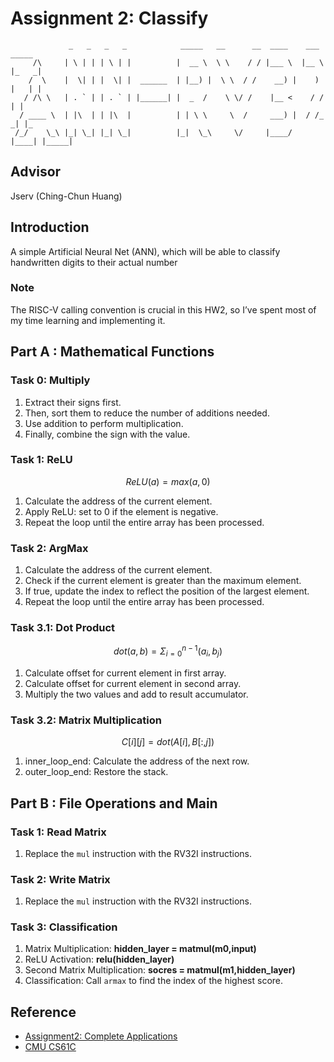 # Assignment 2: Classify
```
             _   _   _   _            _____   __      __  ____    ___    _____ 
     /\     | \ | | | \ | |          |  __ \  \ \    / / |___ \  |__ \  |_   _|
    /  \    |  \| | |  \| |  ______  | |__) |  \ \  / /    __) |    ) |   | |     
   / /\ \   | . ` | | . ` | |______| |  _  /    \ \/ /    |__ <    / /    | |    
  / ____ \  | |\  | | |\  |          | | \ \     \  /     ___) |  / /_   _| |_   
 /_/    \_\ |_| \_| |_| \_|          |_|  \_\     \/     |____/  |____| |_____|   
```
## Advisor
Jserv (Ching-Chun Huang)

## Introduction
A simple Artificial Neural Net (ANN), which will be able to classify handwritten digits to their actual number

### Note
The RISC-V calling convention is crucial in this HW2, so I’ve spent most of my time learning and implementing it.

## Part A : Mathematical Functions
### Task 0: Multiply
1. Extract their signs first.
2. Then, sort them to reduce the number of additions needed.
3. Use addition to perform multiplication.
4. Finally, combine the sign with the value.

### Task 1: ReLU
$$ReLU(a) = max(a, 0)$$
1. Calculate the address of the current element.
2. Apply ReLU: set to 0 if the element is negative.
3. Repeat the loop until the entire array has been processed.

### Task 2: ArgMax
1. Calculate the address of the current element.
2. Check if the current element is greater than the maximum element.
3. If true, update the index to reflect the position of the largest element.
4. Repeat the loop until the entire array has been processed.

### Task 3.1: Dot Product
$$dot(a,b) = \Sigma_{i=0}^{n-1} (a_i,b_j)$$
1. Calculate offset for current element in first array.
2. Calculate offset for current element in second array.
3. Multiply the two values and add to result accumulator.

### Task 3.2: Matrix Multiplication
$$C[i][j]=dot(A[i],B[:,j])$$
1. inner_loop_end: Calculate the address of the next row.
2. outer_loop_end: Restore the stack.

## Part B : File Operations and Main
### Task 1: Read Matrix
1. Replace the ``mul`` instruction with the RV32I instructions.

### Task 2: Write Matrix
1. Replace the ``mul`` instruction with the RV32I instructions.

### Task 3: Classification
1. Matrix Multiplication:
**hidden_layer = matmul(m0,input)**
2. ReLU Activation:
**relu(hidden_layer)**
3. Second Matrix Multiplication:
**socres = matmul(m1,hidden_layer)**
4. Classification:
Call ``armax`` to find the index of the highest score.


## Reference
- [Assignment2: Complete Applications](https://hackmd.io/@sysprog/2024-arch-homework2)
- [CMU CS61C](https://cs61c.org/fa24/labs/lab03/)
